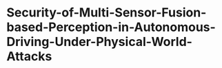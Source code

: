 # Security-of-Multi-Sensor-Fusion-based-Perception-in-Autonomous-Driving-Under-Physical-World-Attacks